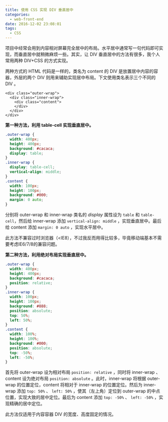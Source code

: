 ```yaml
---
title: 使用 CSS 实现 DIV 垂直居中
categories:
  - web-front-end
date: 2016-12-02 23:08:01
tags:
  - CSS
---
```


项目中经常会用到内容相对屏幕完全居中的布局。水平居中通常写一句代码即可实现，而垂直居中就稍微麻烦一些。其实，让 DIV 垂直居中的方法有很多，我个人常用两种 DIV+CSS 的方式实现。

<!-- more -->

两种方式的 HTML 代码是一样的，类名为 content 的 DIV 是放置居中内容的容器，外层的两个 DIV 则用来辅助实现居中布局。下文使用类名表示三个不同的 DIV 。

```
<div class="outer-wrap">
  <div class="inner-wrap">
    <div class="content">
    </div>
  </div>
</div>
```

**第一种方法，利用 table-cell 实现垂直居中。**

``` css
.outer-wrap {
  width: 400px;
  height: 400px;
  background: #cacaca;
  display: table;
}
.inner-wrap {
  display: table-cell;
  vertical-align: middle;
}
.content {
  width: 100px;
  height: 100px;
  background: #000;
  margin: 0 auto;
}
```

分别将 outer-wrap 和 inner-wrap 类名的 _display_ 属性设为 `table` 和 `table-cell`，然后给 inner-wrap 添加 `vertical-align: middle` ，实现垂直居中。最后给 content 添加 `margin: 0 auto` ，实现水平居中。

此方法不兼容过时浏览器（<IE8），不过我反而用得比较多，毕竟移动端基本不需要考虑IE6/7/8的兼容问题。

**第二种方法，利用绝对布局实现垂直居中。**

``` css
.outer-wrap {
  width: 400px;
  height: 400px;
  background: #cacaca;
  position: relative;
}
.inner-wrap {
  width: 100px;
  height: 100px;
  background: #888;
  position: absolute;
  top: 50%;
  left: 50%;
}
.content {
  width: 100%;
  height: 100%;
  background: #000;
  position: absolute;
  top: -50%;
  left: -50%;
}
```

首先将 outer-wrap 设为相对布局 `position: relative` ，同时将 inner-wrap 、content 设为绝对布局 `position: absolute` 。此时，inner-wrap 将根据 outer-wrap 的位置定位，content 将相对于 inner-wrap 的位置定位。然后为 inner-wrap 添加 `top: 50%` 、 `left: 50%` ，使其（左上角）定位到 outer-wrap 的中点位置，实现大致的居中定位。最后为 content 添加 `top: -50%` 、 `left: -50%` ，实现精确的居中定位。

此方法仅适用于内容容器 DIV 的宽度、高度固定的情况。